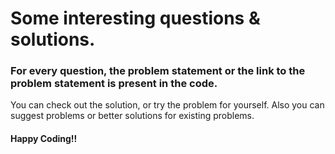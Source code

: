 # Some interesting questions & solutions.

### For every question, the problem statement or the link to the problem statement is present in the code. 

<p> You can check out the solution, or try the problem for yourself. Also you can suggest problems or better solutions for existing problems. </p>

#### Happy Coding!!
